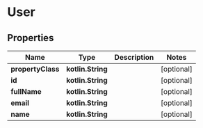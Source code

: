 
# User

## Properties
| Name | Type | Description | Notes |
| ------------ | ------------- | ------------- | ------------- |
| **propertyClass** | **kotlin.String** |  |  [optional] |
| **id** | **kotlin.String** |  |  [optional] |
| **fullName** | **kotlin.String** |  |  [optional] |
| **email** | **kotlin.String** |  |  [optional] |
| **name** | **kotlin.String** |  |  [optional] |




